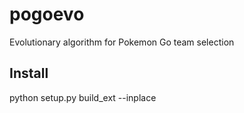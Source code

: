 # pogoevo
Evolutionary algorithm for Pokemon Go team selection


## Install

python setup.py build_ext --inplace